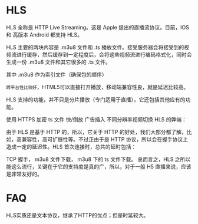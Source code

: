 # HLS

HLS 全称是 HTTP Live Streaming。这是 Apple 提出的直播流协议。目前，IOS 和 高版本 Android 都支持 HLS。

HLS 主要的两块内容是 .m3u8 文件和 .ts 播放文件。接受服务器会将接受到的视频流进行缓存，然后缓存到一定程度后，会将这些视频流进行编码格式化，同时会生成一份 .m3u8 文件和其它很多的 .ts 文件。

其中 .m3u8 作为索引文件（确保包的顺序）

`跨平台性比较好`，HTML5可以直接打开播放，移动端兼容性良，就是延迟比较高。

HLS 支持的功能，并不只是分片播放（专门适用于直播），它还包括其他应有的功能。

使用 HTTPS 加密 ts 文件
快/倒放
广告插入
不同分辨率视频切换
HLS 的弊端：

由于 HLS 是基于 HTTP 的，所以，它关于 HTTP 的好处，我们大部分都了解，比如，高兼容性，高可扩展性等。不过正由于是 HTTP 协议，所以会在握手协议上造成一定的延迟性。HLS 首次连接时，总共的延时包括：

TCP 握手，
m3u8 文件下载，
m3u8 下的 ts 文件下载。
总而言之，HLS 之所以能这么流行，关键在于它的支持度是真的广，所以，对于一般 H5 直播来说，应该是非常友好的。

# FAQ

HLS实质还是文本协议，继承了HTTP的优点；但是时延较大。
